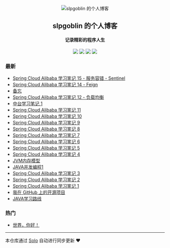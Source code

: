 <p align="center"><img alt="slpgoblin 的个人博客" src="https://static.b3log.org/images/brand/solo-32.png"></p><h2 align="center">
slpgoblin 的个人博客
</h2>

<h4 align="center">记录精彩的程序人生</h4>
<p align="center"><a title="slpgoblin 的个人博客" target="_blank" href="https://github.com/slpgoblin/solo-blog"><img src="https://img.shields.io/github/last-commit/slpgoblin/solo-blog.svg?style=flat-square&color=FF9900"></a>
<a title="GitHub repo size in bytes" target="_blank" href="https://github.com/slpgoblin/solo-blog"><img src="https://img.shields.io/github/repo-size/slpgoblin/solo-blog.svg?style=flat-square"></a>
<a title="Solo Version" target="_blank" href="https://github.com/b3log/solo/releases"><img src="https://img.shields.io/badge/solo-3.6.3-f1e05a.svg?style=flat-square&color=blueviolet"></a>
<a title="Hits" target="_blank" href="https://github.com/b3log/hits"><img src="https://hits.b3log.org/slpgoblin/solo-blog.svg"></a></p>

### 最新

* [Spring Cloud Alibaba 学习笔记 15 - 服务容错 - Sentinel](https://www.goblin-blog.top/articles/2019/11/24/1574576944422.html)
* [Spring Cloud Alibaba 学习笔记 14 - Feign](https://www.goblin-blog.top/articles/2019/11/20/1574265157046.html)
* [备忘](https://www.goblin-blog.top/articles/2019/11/20/1574261797072.html)
* [Spring Cloud Alibaba 学习笔记 12 - 负载均衡](https://www.goblin-blog.top/articles/2019/11/14/1573660942393.html)
* [中台学习笔记 1](https://www.goblin-blog.top/articles/2019/11/06/1573029155271.html)
* [Spring Cloud Alibaba 学习笔记 11](https://www.goblin-blog.top/articles/2019/11/03/1572796326475.html)
* [Spring Cloud Alibaba 学习笔记 10](https://www.goblin-blog.top/articles/2019/10/30/1572397921649.html)
* [Spring Cloud Alibaba 学习笔记 9](https://www.goblin-blog.top/articles/2019/10/27/1572189739067.html)
* [Spring Cloud Alibaba 学习笔记 8](https://www.goblin-blog.top/articles/2019/10/27/1572110135598.html)
* [Spring Cloud Alibaba 学习笔记 7](https://www.goblin-blog.top/articles/2019/10/27/1572108668171.html)
* [Spring Cloud Alibaba 学习笔记 6](https://www.goblin-blog.top/articles/2019/10/27/1572105999186.html)
* [Spring Cloud Alibaba 学习笔记 5](https://www.goblin-blog.top/articles/2019/10/26/1572064470597.html)
* [Spring Cloud Alibaba 学习笔记 4](https://www.goblin-blog.top/articles/2019/10/26/1572061215294.html)
* [JVM内存模型](https://www.goblin-blog.top/articles/2019/10/24/1571893856611.html)
* [JAVA并发编程1](https://www.goblin-blog.top/articles/2019/10/24/1571893195215.html)
* [Spring Cloud Alibaba 学习笔记 3](https://www.goblin-blog.top/articles/2019/10/23/1571843700649.html)
* [Spring Cloud Alibaba 学习笔记 2](https://www.goblin-blog.top/articles/2019/10/21/1571671915988.html)
* [Spring Cloud Alibaba 学习笔记 1](https://www.goblin-blog.top/articles/2019/10/21/1571669983427.html)
* [我在 GitHub 上的开源项目](https://www.goblin-blog.top/my-github-repos)
* [JAVA学习路线](https://www.goblin-blog.top/articles/2019/08/17/1566019763425.html)

### 热门

* [世界，你好！](https://www.goblin-blog.top/hello-solo)



---

本仓库通过 [Solo](https://github.com/b3log/solo) 自动进行同步更新 ❤️ 